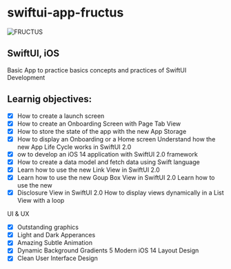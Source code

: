 # swiftui-app-fructus

![FRUCTUS](https://img-c.udemycdn.com/redactor/raw/2020-07-05_09-56-54-a83a7d5cd257d70aee56d89184c60c70.jpg)
## SwiftUI, iOS
Basic App to practice basics concepts and practices of SwiftUI Development

## Learnig objectives:
- [x] How to create a launch screen
- [x] How to create an Onboarding Screen with Page Tab View
- [x] How to store the state of the app with the new App Storage
- [x] How to display an Onboarding or a Home screen Understand how the new App Life Cycle works in SwiftUI 2.0
- [x] ow to develop an iOS 14 application with SwiftUI 2.0 framework
- [x] How to create a data model and fetch data using Swift language
- [x] Learn how to use the new Link View in SwiftUI 2.0
- [x] Learn how to use the new Goup Box View in SwiftUI 2.0 Learn how to use the new 
- [x] Disclosure View in SwiftUI 2.0 How to display views dynamically in a List View with a loop

UI & UX
- [x] Outstanding graphics
- [x] Light and Dark Apperances
- [x] Amazing Subtle Animation
- [x] Dynamic Background Gradients 5 Modern iOS 14 Layout Design
- [x] Clean User Interface Design
